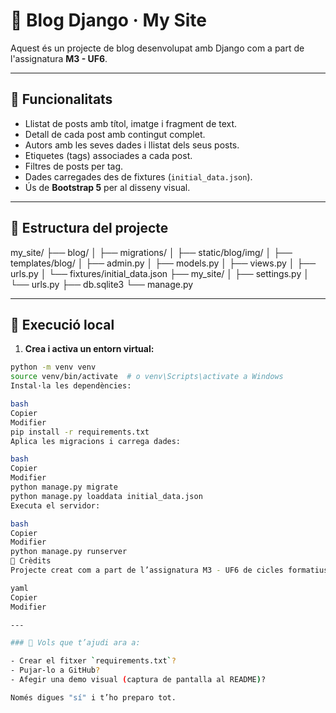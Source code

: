 # 📝 Blog Django · My Site

Aquest és un projecte de blog desenvolupat amb Django com a part de l'assignatura **M3 - UF6**.

---

## 🧩 Funcionalitats

- Llistat de posts amb títol, imatge i fragment de text.
- Detall de cada post amb contingut complet.
- Autors amb les seves dades i llistat dels seus posts.
- Etiquetes (tags) associades a cada post.
- Filtres de posts per tag.
- Dades carregades des de fixtures (`initial_data.json`).
- Ús de **Bootstrap 5** per al disseny visual.

---

## 📁 Estructura del projecte

my_site/
├── blog/
│ ├── migrations/
│ ├── static/blog/img/
│ ├── templates/blog/
│ ├── admin.py
│ ├── models.py
│ ├── views.py
│ ├── urls.py
│ └── fixtures/initial_data.json
├── my_site/
│ ├── settings.py
│ └── urls.py
├── db.sqlite3
└── manage.py


---

## 🚀 Execució local

1. **Crea i activa un entorn virtual:**

```bash
python -m venv venv
source venv/bin/activate  # o venv\Scripts\activate a Windows
Instal·la les dependències:

bash
Copier
Modifier
pip install -r requirements.txt
Aplica les migracions i carrega dades:

bash
Copier
Modifier
python manage.py migrate
python manage.py loaddata initial_data.json
Executa el servidor:

bash
Copier
Modifier
python manage.py runserver
🔗 Crèdits
Projecte creat com a part de l’assignatura M3 - UF6 de cicles formatius.

yaml
Copier
Modifier

---

### 🔧 Vols que t’ajudi ara a:

- Crear el fitxer `requirements.txt`?
- Pujar-lo a GitHub?
- Afegir una demo visual (captura de pantalla al README)?

Només digues "sí" i t’ho preparo tot.







